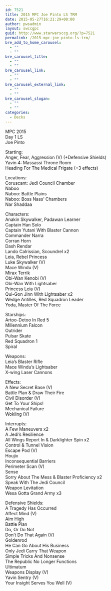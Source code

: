 ```yaml
---
id: 7521
title: 2015 MPC Joe Pinto LS TRM
date: 2015-05-27T16:21:29+00:00
author: pwsadmin
layout: swccgpc
guid: http://www.starwarsccg.org/?p=7521
permalink: /2015-mpc-joe-pinto-ls-trm/
bre_add_to_home_carousel:
  - ""
  - ""
bre_carousel_title:
  - ""
  - ""
bre_carousel_link:
  - ""
  - ""
bre_carousel_external_link:
  - ""
  - ""
bre_carousel_slogan:
  - ""
  - ""
categories:
  - Decks
---
```

MPC 2015  
Day 1 LS  
Joe Pinto

Starting:  
Anger, Fear, Aggression (V) (+Defensive Shields)  
Yavin 4: Massassi Throne Room  
Heading For The Medical Frigate (+3 effects)

Locations:  
Coruscant: Jedi Council Chamber  
Naboo  
Naboo: Battle Plains  
Naboo: Boss Nass&#8217; Chambers  
Nar Shaddaa

Characters:  
Anakin Skywalker, Padawan Learner  
Captain Han Solo  
Captain Yutani With Blaster Cannon  
Commander Narra  
Corran Horn  
Dash Rendar  
Lando Calrissian, Scoundrel x2  
Leia, Rebel Princess  
Luke Skywalker (V)  
Mace Windu (V)  
Mirax Terrik  
Obi-Wan Kenobi (V)  
Obi-Wan With Lightsaber  
Princess Leia (V)  
Qui-Gon Jinn With Lightsaber x2  
Wedge Antilles, Red Squadron Leader  
Yoda, Master Of The Force

Starships:  
Artoo-Detoo In Red 5  
Millennium Falcon  
Outrider  
Pulsar Skate  
Red Squadron 1  
Spiral

Weapons:  
Leia&#8217;s Blaster Rifle  
Mace Windu&#8217;s Lightsaber  
X-wing Laser Cannons

Effects:  
A New Secret Base (V)  
Battle Plan & Draw Their Fire  
Civil Disorder (V)  
Get To Your Ships!  
Mechanical Failure  
Wokling (V)

Interrupts:  
A Few Maneuvers x2  
A Jedi&#8217;s Resilience  
All Wings Report In & Darklighter Spin x2  
Control & Tunnel Vision  
Escape Pod (V)  
Houjix  
Inconsequential Barriers  
Perimeter Scan (V)  
Sense  
Sorry About The Mess & Blaster Proficiency x2  
Speak With The Jedi Council  
Weapon Levitation  
Wesa Gotta Grand Army x3

Defensive Shields:  
A Tragedy Has Occurred  
Affect Mind (V)  
Aim High  
Battle Plan  
Do, Or Do Not  
Don&#8217;t Do That Again (V)  
Goldenrod  
He Can Go About His Business  
Only Jedi Carry That Weapon  
Simple Tricks And Nonsense  
The Republic No Longer Functions  
Ultimatum  
Weapons Display (V)  
Yavin Sentry (V)  
Your Insight Serves You Well (V)